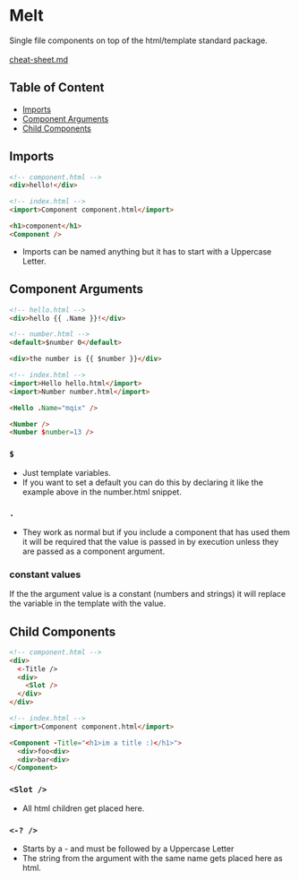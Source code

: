 # Melt
Single file components on top of the html/template standard package.
<br>
<br>
[cheat-sheet.md](cheat-sheet.md)

## Table of Content
- [Imports](#imports)
- [Component Arguments](#component-arguments)
- [Child Components](#child-components)

## Imports
```html
<!-- component.html -->
<div>hello!</div>
```
```html
<!-- index.html -->
<import>Component component.html</import>

<h1>component</h1>
<Component />
```
- Imports can be named anything but it has to start with a Uppercase Letter.

## Component Arguments
```html
<!-- hello.html -->
<div>hello {{ .Name }}!</div>
```
```html
<!-- number.html -->
<default>$number 0</default>

<div>the number is {{ $number }}</div>
```
```html
<!-- index.html -->
<import>Hello hello.html</import>
<import>Number number.html</import>

<Hello .Name="mqix" />

<Number />
<Number $number=13 />
```
### ```$```
- Just template variables.
- If you want to set a default you can do this by declaring
it like the example above in the number.html snippet.

### ```.```
- They work as normal but if you include a component that has used them it will be required that the value is passed in by execution unless they are passed as a component argument.

### constant values
If the the argument value is a constant (numbers and strings) it will replace the variable in the template with the value.

## Child Components
```html
<!-- component.html -->
<div>
  <-Title />
  <div>
    <Slot />
  </div>
</div>
```
```html
<!-- index.html -->
<import>Component component.html</import>

<Component -Title="<h1>im a title :)</h1>">
  <div>foo<div>
  <div>bar<div>
</Component>
```
### ```<Slot />```
- All html children get placed here.
### ```<-? />```
- Starts by a - and must be followed by a Uppercase Letter
- The string from the argument with the same name gets placed here as html.
